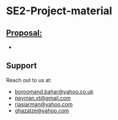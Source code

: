# SE2-Project-material
## [Proposal:](https://github.com/travel-insurance-worker/SE2-Project-material/tree/main/01-Proposal)
* 


## Support
Reach out to us at:
* boroomand.bahar@yahoo.co.uk
* peyman.xt@gmail.com
* riasiarman@yahoo.com
* ghazalze@yahoo.com
